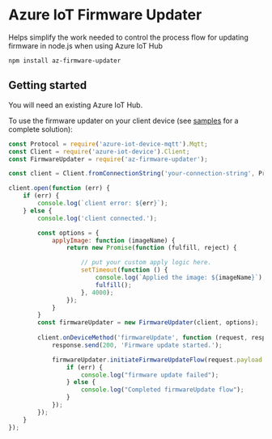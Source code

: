 # Azure IoT Firmware Updater
Helps simplify the work needed to control the process flow for updating firmware in node.js when using Azure IoT Hub

`npm install az-firmware-updater`

## Getting started
You will need an existing Azure IoT Hub.  

To use the firmware updater on your client device (see [samples](./sample) for a complete solution):

```javascript
const Protocol = require('azure-iot-device-mqtt').Mqtt;
const Client = require('azure-iot-device').Client;
const FirmwareUpdater = require('az-firmware-updater');

const client = Client.fromConnectionString('your-connection-string', Protocol);

client.open(function (err) {
    if (err) {
        console.log(`client error: ${err}`);
    } else {
        console.log('client connected.');

        const options = {
            applyImage: function (imageName) {
                return new Promise(function (fulfill, reject) {

                    // put your custom apply logic here.
                    setTimeout(function () {
                        console.log(`Applied the image: ${imageName}`);
                        fulfill();
                    }, 4000);
                });
            }
        }
        const firmwareUpdater = new FirmwareUpdater(client, options);
        
        client.onDeviceMethod('firmwareUpdate', function (request, response) {
            response.send(200, 'Firmware update started.');

            firmwareUpdater.initiateFirmwareUpdateFlow(request.payload.firmwareUrl, function (err) {
                if (err) {
                    console.log("firmware update failed");
                } else {
                    console.log("Completed firmwareUpdate flow");
                }
            });
        });
    }
});
```

